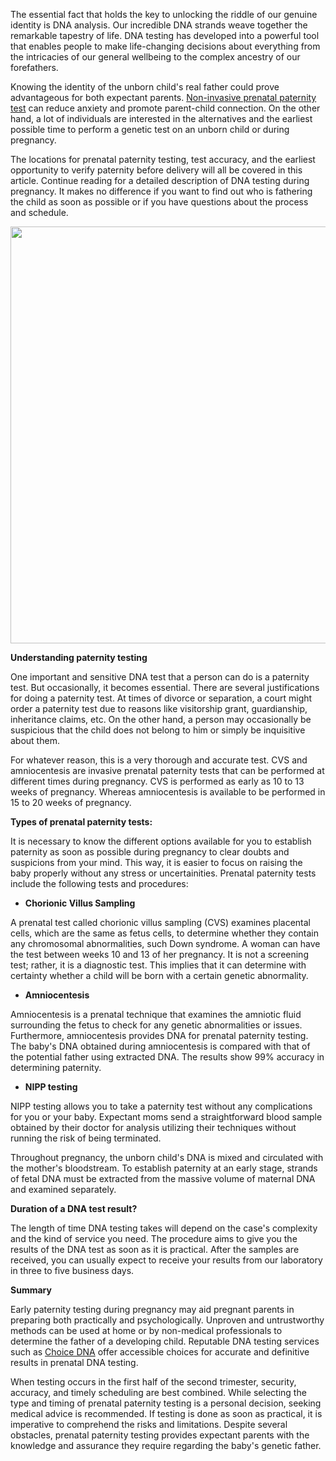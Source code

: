<span style="font-weight: 400;">The essential fact that holds the key to unlocking the riddle of our genuine identity is DNA analysis. Our incredible DNA strands weave together the remarkable tapestry of life. DNA testing has developed into a powerful tool that enables people to make life-changing decisions about everything from the intricacies of our general wellbeing to the complex ancestry of our forefathers.</span>

<span style="font-weight: 400;">Knowing the identity of the unborn child's real father could prove advantageous for both expectant parents. </span><a href="https://www.choicedna.com/our-testing-services/noninvasive-prenatal-dna-testing/"><span style="font-weight: 400;">Non-invasive prenatal paternity test</span></a><span style="font-weight: 400;"> can reduce anxiety and promote parent-child connection. On the other hand, a lot of individuals are interested in the alternatives and the earliest possible time to perform a genetic test on an unborn child or during pregnancy. </span>

<span style="font-weight: 400;">The locations for prenatal paternity testing, test accuracy, and the earliest opportunity to verify paternity before delivery will all be covered in this article. Continue reading for a detailed description of DNA testing during pregnancy. It makes no difference if you want to find out who is fathering the child as soon as possible or if you have questions about the process and schedule.</span>

<img class="alignnone size-full wp-image-630209" src="https://www.atoallinks.com/wp-content/uploads/2022/04/beautiful-natural-woman-pregnant-relaxing-sofa.jpg" alt="" width="1000" height="667" />

<strong>Understanding paternity testing</strong>

<span style="font-weight: 400;">One important and sensitive DNA test that a person can do is a paternity test. But occasionally, it becomes essential. There are several justifications for doing a paternity test. At times of divorce or separation, a court might order a paternity test due to reasons like visitorship grant, guardianship, inheritance claims, etc. On the other hand, a person may occasionally be suspicious that the child does not belong to him or simply be inquisitive about them. </span>

<span style="font-weight: 400;">For whatever reason, this is a very thorough and accurate test. CVS and amniocentesis are invasive prenatal paternity tests that can be performed at different times during pregnancy. CVS is performed as early as 10 to 13 weeks of pregnancy. Whereas amniocentesis is available to be performed in 15 to 20 weeks of pregnancy. </span>

<strong>Types of prenatal paternity tests:</strong>

<span style="font-weight: 400;">It is necessary to know the different options available for you to establish paternity as soon as possible during pregnancy to clear doubts and suspicions from your mind. This way, it is easier to focus on raising the baby properly without any stress or uncertainities. Prenatal paternity tests include the following tests and procedures:</span>
<ul>
 	<li><strong>Chorionic Villus Sampling</strong></li>
</ul>
<span style="font-weight: 400;">A prenatal test called chorionic villus sampling (CVS) examines placental cells, which are the same as fetus cells, to determine whether they contain any chromosomal abnormalities, such Down syndrome. A woman can have the test between weeks 10 and 13 of her pregnancy. It is not a screening test; rather, it is a diagnostic test. This implies that it can determine with certainty whether a child will be born with a certain genetic abnormality.</span>
<ul>
 	<li><strong>Amniocentesis</strong></li>
</ul>
<span style="font-weight: 400;">Amniocentesis is a prenatal technique that examines the amniotic fluid surrounding the fetus to check for any genetic abnormalities or issues. Furthermore, amniocentesis provides DNA for prenatal paternity testing. The baby's DNA obtained during amniocentesis is compared with that of the potential father using extracted DNA. The results show 99% accuracy in determining paternity.</span>
<ul>
 	<li><strong>NIPP testing</strong></li>
</ul>
<span style="font-weight: 400;">NIPP testing allows you to take a paternity test without any complications for you or your baby. Expectant moms send a straightforward blood sample obtained by their doctor for analysis utilizing their techniques without running the risk of being terminated.</span>

<span style="font-weight: 400;">Throughout pregnancy, the unborn child's DNA is mixed and circulated with the mother's bloodstream. To establish paternity at an early stage, strands of fetal DNA must be extracted from the massive volume of maternal DNA and examined separately.</span>

<strong>Duration of a DNA test result?</strong>

<span style="font-weight: 400;">The length of time DNA testing takes will depend on the case's complexity and the kind of service you need. The procedure aims to give you the results of the </span><span style="font-weight: 400;">DNA test</span><span style="font-weight: 400;"> as soon as it is practical. After the samples are received, you can usually expect to receive your results from our laboratory in three to five business days.</span>

<strong>Summary</strong>

<span style="font-weight: 400;">Early paternity testing during pregnancy may aid pregnant parents in preparing both practically and psychologically. Unproven and untrustworthy methods can be used at home or by non-medical professionals to determine the father of a developing child. Reputable DNA testing services such as </span><a href="https://www.choicedna.com/"><span style="font-weight: 400;">Choice DNA</span></a><span style="font-weight: 400;"> offer accessible choices for accurate and definitive results in prenatal DNA testing. </span>

<span style="font-weight: 400;">When testing occurs in the first half of the second trimester, security, accuracy, and timely scheduling are best combined. While selecting the type and timing of prenatal paternity testing is a personal decision, seeking medical advice is recommended. If testing is done as soon as practical, it is imperative to comprehend the risks and limitations. Despite several obstacles, prenatal paternity testing provides expectant parents with the knowledge and assurance they require regarding the baby's genetic father.</span>
